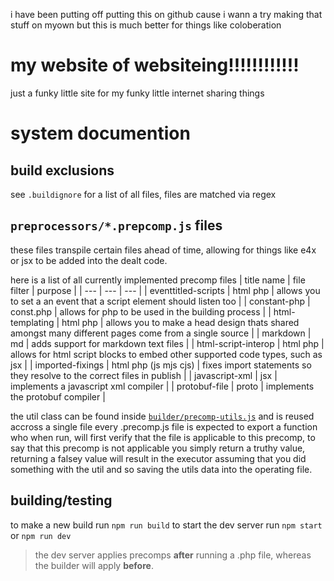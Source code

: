 i have been putting off putting this on github cause i wann a try making that stuff on myown
but this is much better for things like coloberation

# my website of websiteing!!!!!!!!!!!!
just a funky little site for my funky little internet sharing things

# system documention
## build exclusions
see `.buildignore` for a list of all files, files are matched via regex
## `preprocessors/*.prepcomp.js` files
these files transpile certain files ahead of time, allowing for things like e4x or jsx to be added into the dealt code.

here is a list of all currently implemented precomp files
| title name | file filter | purpose |
| --- | --- | --- |
| eventtitled-scripts | html php              | allows you to set a an event that a script element should listen too |
| constant-php        | const.php             | allows for php to be used in the building process |
| html-templating     | html php              | allows you to make a head design thats shared amongst many different pages come from a single source |
| markdown            | md                    | adds support for markdown text files |
| html-script-interop | html php              | allows for html script blocks to embed other supported code types, such as jsx |
| imported-fixings    | html php (js mjs cjs) | fixes import statements so they resolve to the correct files in publish |
| javascript-xml      | jsx                   | implements a javascript xml compiler |
| protobuf-file       | proto                 | implements the protobuf compiler |

the util class can be found inside [`builder/precomp-utils.js`](https://github.com/redman13/personal-website/main/builder/precomp-utils.js) and is reused accross a single file
every .precomp.js file is expected to export a function who when run, will first verify that the file is applicable to this precomp, to say that this precomp is not applicable you simply return a truthy value, returning a falsey value will result in the executor assuming that you did something with the util and so saving the utils data into the operating file.

## building/testing
to make a new build run `npm run build`
to start the dev server run `npm start` or `npm run dev`
> the dev server applies precomps **after** running a .php file, whereas the builder will apply **before**. 
